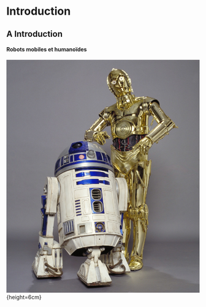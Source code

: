 # Introduction

## A Introduction

#### Robots mobiles et humanoïdes

![Locomotions à roues et bipèdes](imgs/starwars.jpg){height=6cm}
